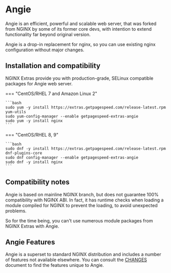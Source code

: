 # Angie

Angie is an efficient, powerful and scalable web server, that was forked from NGINX by some of its former core devs, 
with intention to extend functionality far beyond original version.

Angie is a drop-in replacement for nginx, so you can use existing nginx configuration without major changes.

## Installation and compatibility

NGINX Extras provide you with production-grade, SELinux compatible packages for Angie web server.

=== "CentOS/RHEL 7 and Amazon Linux 2"

    ```bash
    sudo yum -y install https://extras.getpagespeed.com/release-latest.rpm yum-utils
    sudo yum-config-manager --enable getpagespeed-extras-angie
    sudo yum -y install nginx
    ``` 
 
=== "CentOS/RHEL 8, 9"

    ```bash
    sudo dnf -y install https://extras.getpagespeed.com/release-latest.rpm dnf-plugins-core
    sudo dnf config-manager --enable getpagespeed-extras-angie
    sudo dnf -y install nginx
    ```

## Compatibility notes

Angie is based on mainline NGINX branch, but does not guarantee 100% compatibility with NGINX ABI.
In fact, it has runtime checks when loading a module compiled for NGINX to prevent the loading,
to avoid unexpected problems.

So for the time being, you can't use numerous module packages from NGINX Extras with Angie.

## Angie Features

Angie is a superset to standard NGINX distribution and includes a number of features not available elsewhere.
You can consult the [CHANGES](https://angie.software/en/changes/) document to find the features unique to Angie.
